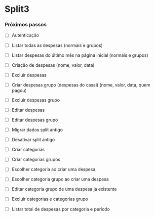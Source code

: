 # Split3

### Próximos passos

- [ ] Autenticação
- [ ] Listar todas as despesas (normais e grupos)
- [ ] Listar despesas do último mês na página inicial (normais e grupos)
- [ ] Criação de despesas (nome, valor, data)
- [ ] Excluir despesas
- [ ] Criar despesas grupo (despesas do casal) (nome, valor, data, quem pagou)
- [ ] Excluir despesas grupo
- [ ] Editar despesas
- [ ] Editar despesas grupo
- [ ] Migrar dados split antigo
- [ ] Desativar split antigo
- [ ] Criar categorias
- [ ] Criar categorias grupos
- [ ] Escolher categoria ao criar uma despesa
- [ ] Escolher categoria grupo ao criar uma despesa
- [ ] Editar categoria grupo de uma despesa já existente
- [ ] Excluir categorias e categorias grupo
- [ ] Listar total de despesas por categoria e período


